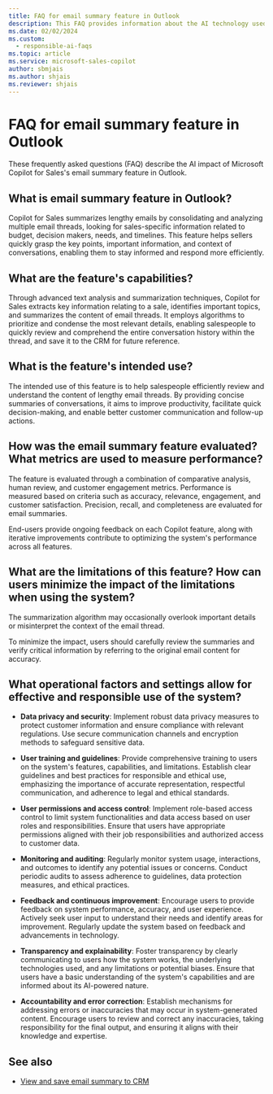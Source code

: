 ```yaml
---
title: FAQ for email summary feature in Outlook
description: This FAQ provides information about the AI technology used in the email summary feature in Microsoft Copilot for Sales, along with key considerations and details about how AI is used, how it was tested and evaluated, and any specific limitations.
ms.date: 02/02/2024
ms.custom: 
  - responsible-ai-faqs
ms.topic: article
ms.service: microsoft-sales-copilot
author: sbmjais
ms.author: shjais
ms.reviewer: shjais
---
```


# FAQ for email summary feature in Outlook

These frequently asked questions (FAQ) describe the AI impact of Microsoft Copilot for Sales's email summary feature in Outlook.

## What is email summary feature in Outlook?

Copilot for Sales summarizes lengthy emails by consolidating and analyzing multiple email threads, looking for sales-specific information related to budget, decision makers, needs, and timelines. This feature helps sellers quickly grasp the key points, important information, and context of conversations, enabling them to stay informed and respond more efficiently.

## What are the feature's capabilities?

Through advanced text analysis and summarization techniques, Copilot for Sales extracts key information relating to a sale, identifies important topics, and summarizes the content of email threads. It employs algorithms to prioritize and condense the most relevant details, enabling salespeople to quickly review and comprehend the entire conversation history within the thread, and save it to the CRM for future reference.

## What is the feature's intended use?

The intended use of this feature is to help salespeople efficiently review and understand the content of lengthy email threads. By providing concise summaries of conversations, it aims to improve productivity, facilitate quick decision-making, and enable better customer communication and follow-up actions.

## How was the email summary feature evaluated? What metrics are used to measure performance?

The feature is evaluated through a combination of comparative analysis, human review, and customer engagement metrics. Performance is measured based on criteria such as accuracy, relevance, engagement, and customer satisfaction. Precision, recall, and completeness are evaluated for email summaries.

End-users provide ongoing feedback on each Copilot feature, along with iterative improvements contribute to optimizing the system's performance across all features.

## What are the limitations of this feature? How can users minimize the impact of the limitations when using the system?

The summarization algorithm may occasionally overlook important details or misinterpret the context of the email thread.

To minimize the impact, users should carefully review the summaries and verify critical information by referring to the original email content for accuracy.

## What operational factors and settings allow for effective and responsible use of the system?

- **Data privacy and security**: Implement robust data privacy measures to protect customer information and ensure compliance with relevant regulations. Use secure communication channels and encryption methods to safeguard sensitive data.

- **User training and guidelines**: Provide comprehensive training to users on the system's features, capabilities, and limitations. Establish clear guidelines and best practices for responsible and ethical use, emphasizing the importance of accurate representation, respectful communication, and adherence to legal and ethical standards.

- **User permissions and access control**: Implement role-based access control to limit system functionalities and data access based on user roles and responsibilities. Ensure that users have appropriate permissions aligned with their job responsibilities and authorized access to customer data.

- **Monitoring and auditing**: Regularly monitor system usage, interactions, and outcomes to identify any potential issues or concerns. Conduct periodic audits to assess adherence to guidelines, data protection measures, and ethical practices.

- **Feedback and continuous improvement**: Encourage users to provide feedback on system performance, accuracy, and user experience. Actively seek user input to understand their needs and identify areas for improvement. Regularly update the system based on feedback and advancements in technology.

- **Transparency and explainability**: Foster transparency by clearly communicating to users how the system works, the underlying technologies used, and any limitations or potential biases. Ensure that users have a basic understanding of the system's capabilities and are informed about its AI-powered nature.

- **Accountability and error correction**: Establish mechanisms for addressing errors or inaccuracies that may occur in system-generated content. Encourage users to review and correct any inaccuracies, taking responsibility for the final output, and ensuring it aligns with their knowledge and expertise.


## See also

- [View and save email summary to CRM](view-save-email-summary-crm.md)
